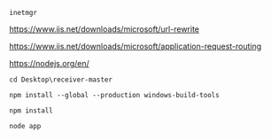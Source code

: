     inetmgr
    
https://www.iis.net/downloads/microsoft/url-rewrite

https://www.iis.net/downloads/microsoft/application-request-routing

https://nodejs.org/en/

    cd Desktop\receiver-master
    
    npm install --global --production windows-build-tools
    
    npm install
  
    node app
  
